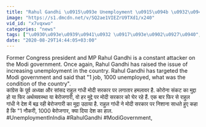 ```yaml
---
title: "Rahul Gandhi \u0915\u093e Unemployment \u0915\u094b \u0932\u0947\u0915\u0930 Modi Govt \u092a\u0930 \u0924\u0902\u091c, \u0915\u0939\u093e- 1 \u0928\u094c\u0915\u0930\u0940, 1000 \u092c\u0947\u0930\u094b\u091c\u0917\u093e\u0930 \u0935\u0928\u0907\u0902\u0921\u093f\u092f\u093e \u0939\u093f\u0902\u0926\u0940"
image: "https://s1.dmcdn.net/v/SQ2ae1VIEZrU9TXd1/x240"
vid_id: "x7vqxwo"
categories: "news"
tags: ["\u0930\u093e\u0939\u0941\u0932 \u0917\u093e\u0902\u0927\u0940"," rahul gandhi"," rahul gandhi unemployment"]
date: "2020-08-29T14:44:05+03:00"
---
```

Former Congress president and MP Rahul Gandhi is a constant attacker on the Modi government. Once again, Rahul Gandhi has raised the issue of increasing unemployment in the country. Rahul Gandhi has targeted the Modi government and said that &quot;1 job, 1000 unemployed, what was the condition of the country&quot;.   <br>कांग्रेस के पूर्व अध्यक्ष और सांसद राहुल गांधी मोदी सरकार पर लगातार हमलावर है. कोरोना संकट का मुद्दा हो या फिर अर्थव्यवस्था या बेरोजगारी, वो हर मुद्दे पर मोदी सरकार को घेर रहे हैं. एक बार फिर से राहुल गांधी ने देश में बढ़ रही बेरोजगारी का मुद्दा उठाया है. राहुल गांधी ने मोदी सरकार पर निशाना साधते हुए कहा है कि &quot;1 नौकरी, 1000 बेरोजगार, क्‍या दिया देश का हाल.   <br>#UnemploymentInIndia #RahulGandhi #ModiGovernment,
